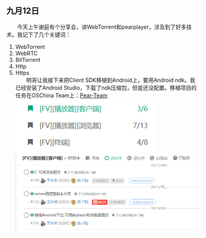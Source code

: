 ## 九月12日
&emsp;&emsp;今天上午谢庭有个分享会，讲WebTorrent和pearplayer，涉及到了好多技术。我记下了几个关键词：
1. WebTorrent
1. WebRTC
3. BitTorrent
4. Http
5. Https  
&emsp;&emsp;明哥让我接下来把Client SDK移植到Android上，要用Android ndk。我已经安装了Android Studio，下载了ndk压缩包，但是还没配置。移植项目的任务在OSChina Team上：[Pear-Team](https://team.oschina.net/pear/issues)  
![issue列表](imgs/sep12/issue1.PNG)
![任务](imgs/sep12/issue2.PNG)
